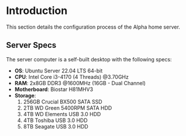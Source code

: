 # Introduction

This section details the configuration process of the Alpha home server.

## Server Specs

The server computer is a self-built desktop with the following specs:

* **OS**: Ubuntu Server 22.04 LTS 64-bit
* **CPU**: Intel Core i3-4170 (4 Threads) @3.70GHz
* **RAM**: 2x8GB DDR3 @1600MHz (16GB - Dual Channel)
* **Motherboard**: Biostar H81MHV3
* **Storage**:
    1. 256GB Crucial BX500 SATA SSD
    2. 2TB WD Green 5400RPM SATA HDD
    3. 4TB WD Elements USB 3.0 HDD
    4. 4TB Toshiba USB 3.0 HDD
    5. 8TB Seagate USB 3.0 HDD
